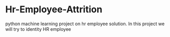 # Hr-Employee-Attrition
python machine learning project on hr employee solution. In this project we will try to identity HR employee
